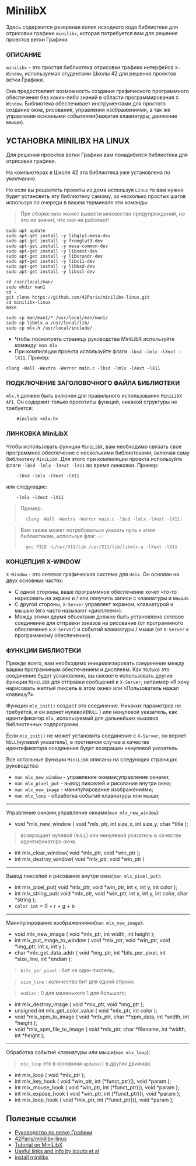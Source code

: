 # MinilibX

Здесь содержится резервная копия исходного кода библиотеки для отрисовки графики `minilibx`, которая потребуется вам для решения проектов ветки Графики.

### ОПИСАНИЕ ###
`minilibx` - это простая библиотека отрисовки графики интерфейса `X-Window`, используемая студентами Школы 42 для решения проектов ветки Графики.

Она предостовляет возможность создания графического программного обеспечения без каких-либо знаний в области программирования `X-Window`. Библиотека обеспечивает инструментами для простого создание окна, рисования, управления изображениями, а так же управления основными событиями(нажатия клавиатуры, движение мыши).

## УСТАНОВКА MINILIBX НА LINUX ##
Для решения проектов ветки Графики вам понадибится библиотека для отрисовки графики.

На компьютерах в Школе 42 эта библиотека уже установлена по умолчанию. 

Но если вы решаететь проекты из дома используя `Linux` то вам нужно будет установить эту библиотеку самому, за несколько простых шагов используя по очереди в вашем терминале эти команды:

> При сборке `make` может вывести множество предупреждений, но это не значит, что оно не работает!

```
sudo apt update
sudo apt-get install -y libglu1-mesa-dev
sudo apt-get install -y freeglut3-dev
sudo apt-get install -y mesa-common-dev
sudo apt-get install -y libxext-dev
sudo apt-get install -y libxrandr-dev
sudo apt-get install -y libx11-dev
sudo apt-get install -y libbsd-dev 
sudo apt-get install -y libssl-dev

cd /usr/local/man/
sudo mkdir man1
cd ~
git clone https://github.com/42Paris/minilibx-linux.git
cd minilibx-linux
make

sudo cp man/man1/* /usr/local/man/man1/
sudo cp libmlx.a /usr/local/lib/
sudo cp mlx.h /usr/local/include/
```


* Чтобы посмотреть страницу руководства MiniLibX используйте команду: `man mlx`
* При компиляции проекта используйте флаги `-lbsd -lmlx -lXext -lX11`. Пример:
```
clang -Wall -Wextra -Werror main.c -lbsd -lmlx -lXext -lX11
```

### ПОДКЛЮЧЕНИЕ ЗАГОЛОВОЧНОГО ФАЙЛА БИБЛИОТЕКИ ###

`mlx.h` должен быть включен для правильного использования `MiniLibX API`. Он содержит только прототипы функций, никакой структуры не требуется:

		#include <mlx.h>


### ЛИНКОВКА MiniLibX ###

Чтобы использовать функции `MiniLibX`, вам необходимо связать свое программное обеспечение с несколькими библиотеками, включая саму библиотеку `MiniLibX`. Для этого при компиляции проекта используйте флаги `-lbsd -lmlx -lXext -lX11` во время линковки. Пример:

		-lbsd -lmlx -lXext -lX11

или следующие:

		-lmlx -lXext -lX11

> Пример:
>
>		clang -Wall -Wextra -Werror main.c -lbsd -lmlx -lXext -lX11:


> Вам также может потребоваться указать путь к этим библиотекам, используя флаг `-L`:
>
>		gcc FILE -L/usr/X11/lib /usr/X11/lib/libmlx.a -lXext -lX11



### КОНЦЕПЦИЯ X-WINDOW ###

`X-Window` - это сетевая графическая система для `Unix`. Он основан на двух основных частях:

 - С одной стороны, ваше программное обеспечение хочет что-то нарисовать на экране и / или получить записи с клавиатуры и мыши.
 - С другой стороны, `X-Server` управляет экраном, клавиатурой и мышью (его часто называют «дисплеем»).
 - Между этими двумя объектами должно быть установлено сетевое соединение для отправки заказов на рисование (от программного обеспечения к `X-Server`) и событий клавиатуры / мыши (от `X-Server` к программному обеспечению).


### ФУНКЦИИ БИБЛИОТЕКИ ###

Прежде всего, вам необходимо инициализировать соединение между вашим программным обеспечением и дисплеем. Как только это соединение будет установлено, вы сможете использовать другие функции `MiniLibX` для отправки сообщений  к `X-Server`, например «Я хочу нарисовать желтый пиксель в этом окне» или «Пользователь нажал клавишу?».

Функция `mlx_init()` создаст это соединение. Никаких параметров не требуется, и он вернет нулевой(`NULL` ) или ненулевой указатель, как идентификатор `mlx`, используемый для дальнейших вызовов библиотечных подпрограмм. 

Если `mlx_init()` не может установить соединение с `X-Server`, он вернет `NULL`(нулевой указатель), в противном случае в качестве идентификатора соединения будет возвращен ненулевой указатель.

Все остальные функции `MiniLibX` описаны на следующих страницах руководства:

* `man mlx_new_window` - управление окнами;управление окнами;
* `man mlx_pixel_put` - вывод пикселей и рисование внутри окна;
* `man mlx_new_image` - манипулирование изображениями;
* `man mlx_loop` - обработка событий клавиатуры или мыши;

---
Управление окнами;управление окнами(`man mlx_new_window`):
  - void *mlx_new_window ( void *mlx_ptr, int size_x, int size_y, char *title );
> возвращает нулевой (`NULL`) или ненулевой указатель в качестве идентификатора окна.

  - int mlx_clear_window( void *mlx_ptr, void *win_ptr );
  - int mlx_destroy_window( void *mlx_ptr, void *win_ptr )
---
Вывод пикселей и рисование внутри окна(`man mlx_pixel_put`):

  - int	mlx_pixel_put( void *mlx_ptr, void *win_ptr, int x, int y, int color );
  - int	mlx_string_put( void *mlx_ptr, void *win_ptr, int x, int y, int color, char *string );
  - `color int` = 0 + r + g + b
---
Манипулирование изображениями(`man mlx_new_image`):
  - void	mlx_new_image ( void *mlx_ptr, int width, int height );
  - int		mlx_put_image_to_window ( void *mlx_ptr, void *win_ptr, void *img_ptr, int x, int y );
  - char	*mlx_get_data_addr ( void *img_ptr, int *bits_per_pixel, int *size_line, int *endian );

>  `bits_per_pixel` : бит на один пиксель;

>  `size_line`      : количество бит для одной строки;

>  `endian`         : 0 для маленького 1 для большого;

  - int		mlx_destroy_image ( void *mlx_ptr, void *img_ptr );
  - unsigned int	mlx_get_color_value ( void *mlx_ptr, int color );
  - void 	*mlx_xpm_to_image ( void *mlx_ptr, char **xpm_data, int *width, int *height );
  - void 	*mlx_xpm_file_to_image ( void *mlx_ptr, char *filename, int *width, int *height );
---
Обработка событий клавиатуры или мыши(`man mlx_loop`):
  > `mlx_loop` это в основном `update()` в других движках.
  - int		mlx_loop ( void *mlx_ptr );
  - int		mlx_key_hook ( void *win_ptr, int (*funct_ptr)(), void *param );
  - int		mlx_mouse_hook ( void *win_ptr, int (*funct_ptr)(), void *param );
  - int		mlx_expose_hook ( void *win_ptr, int (*funct_ptr)(), void *param );
  - int		mlx_loop_hook ( void *mlx_ptr, int (*funct_ptr)(), void *param );



## Полезные ссылки ##

* [Руководство по ветке Графики](https://qst0.github.io/ft_libgfx/)
* [42Paris/minilibx-linux](https://github.com/42Paris/minilibx-linux)
* [Tutorial on MiniLibX](https://harm-smits.github.io/42docs/libs/minilibx)
* [Useful links and info by lcouto et al](https://www.notion.so/miniRT-5f6fcdf6d05e4742b6c38f0588f12436)
* [install minilibx](https://achedeuzot.me/2014/12/20/installer-la-minilibx/)



